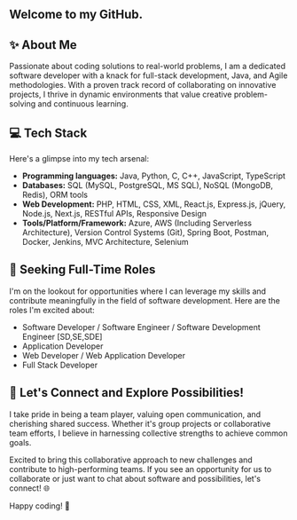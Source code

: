 ## Welcome to my GitHub.

## ✨ About Me

Passionate about coding solutions to real-world problems, I am a dedicated software developer with a knack for full-stack development, Java, and Agile methodologies. With a proven track record of collaborating on innovative projects, I thrive in dynamic environments that value creative problem-solving and continuous learning.

## 💻 Tech Stack

Here's a glimpse into my tech arsenal:

- **Programming languages:** Java, Python, C, C++, JavaScript, TypeScript
- **Databases:** SQL (MySQL, PostgreSQL, MS SQL), NoSQL (MongoDB, Redis), ORM tools
- **Web Development:** PHP, HTML, CSS, XML, React.js, Express.js, jQuery, Node.js, Next.js, RESTful APIs, Responsive Design
- **Tools/Platform/Framework:** Azure, AWS (Including Serverless Architecture), Version Control Systems (Git), Spring Boot, Postman, Docker, Jenkins, MVC Architecture, Selenium


## 🚀 Seeking Full-Time Roles

I'm on the lookout for opportunities where I can leverage my skills and contribute meaningfully in the field of software development. Here are the roles I'm excited about:

- Software Developer / Software Engineer / Software Development Engineer [SD,SE,SDE]
- Application Developer
- Web Developer / Web Application Developer
- Full Stack Developer

## 🌈 Let's Connect and Explore Possibilities!

I take pride in being a team player, valuing open communication, and cherishing shared success. Whether it's group projects or collaborative team efforts, I believe in harnessing collective strengths to achieve common goals.

Excited to bring this collaborative approach to new challenges and contribute to high-performing teams. If you see an opportunity for us to collaborate or just want to chat about software and possibilities, let's connect! 🌐

Happy coding! 🚀
